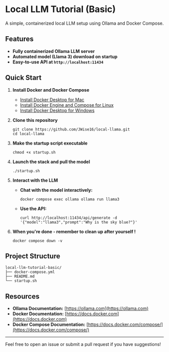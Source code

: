 # Local LLM Tutorial (Basic)

A simple, containerized local LLM setup using Ollama and Docker Compose.

## Features

- **Fully containerized Ollama LLM server**
- **Automated model (Llama 3) download on startup**
- **Easy-to-use API at `http://localhost:11434`**

## Quick Start

1. **Install Docker and Docker Compose**
   - [Install Docker Desktop for Mac](https://docs.docker.com/desktop/install/mac-install/)
   - [Install Docker Engine and Compose for Linux](https://docs.docker.com/engine/install/)
   - [Install Docker Desktop for Windows](https://docs.docker.com/desktop/install/windows-install/)

2. **Clone this repository**
   ```
   git clone https://github.com/JWise16/local-llama.git 
   cd local-llama
   ```

3. **Make the startup script executable**
   ```
   chmod +x startup.sh
   ```

4. **Launch the stack and pull the model**
   ```
   ./startup.sh
   ```

5. **Interact with the LLM**
   - **Chat with the model interactively:**
     ```
     docker compose exec ollama ollama run llama3
     ```
   - **Use the API:**
     ```
     curl http://localhost:11434/api/generate -d '{"model":"llama3","prompt":"Why is the sky blue?"}'
     ```

6. **When you're done - remember to clean up after yourself !**
   ```
   docker compose down -v
   ```

## Project Structure

```
local-llm-tutorial-basic/
├── docker-compose.yml
├── README.md
└── startup.sh
```

## Resources

- **Ollama Documentation:** [https://ollama.com](https://ollama.com)
- **Docker Documentation:** [https://docs.docker.com](https://docs.docker.com)
- **Docker Compose Documentation:** [https://docs.docker.com/compose/](https://docs.docker.com/compose/)

---

Feel free to open an issue or submit a pull request if you have suggestions!
